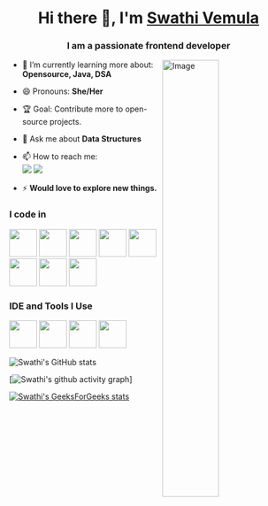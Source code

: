 <!--
**swathivemula7/swathivemula7** is a ✨ _special_ ✨ repository because its `README.md` (this file) appears on your GitHub profile.

Here are some ideas to get you started:

- 🔭 I’m currently working on ...
- 🌱 I’m currently learning ...
- 👯 I’m looking to collaborate on ...
- 🤔 I’m looking for help with ...
- 💬 Ask me about ...
- 📫 How to reach me: ...
- 😄 Pronouns: ...
- ⚡ Fun fact: ...
-->

<h1 align="center"> Hi there 👋, I'm <a href="https://www.linkedin.com/in/swathi-vemula-aa0a14225/">Swathi Vemula</a> 

<h3 align="center">I am a passionate frontend developer</h3>
<picture>
  <img src="https://user-images.githubusercontent.com/74038190/221352975-94759904-aa4c-4032-a8ab-b546efb9c478.gif" align="right" width="45%" alt="Image">
</picture>


- 🌱 I’m currently learning more about: **Opensource, Java, DSA**

- 😄 Pronouns: **She/Her**

- 🏆 Goal: Contribute more to open-source projects.

- 💬 Ask me about **Data Structures**

- 📫 How to reach me:
  <br /> [<img src="https://img.shields.io/badge/LinkedIn-0077B5?style=for-the-badge&logo=linkedin&logoColor=white" />](https://www.linkedin.com/in/swathi-vemula-aa0a14225/) [<img src="https://img.shields.io/badge/Twitter-1DA1F2?style=for-the-badge&logo=twitter&logoColor=white" />](https://x.com/SwathiV02927798) 

- ⚡ **Would love to explore new things.**

### I code in
<img height="50" width="50" src="https://img.icons8.com/color/48/000000/java-coffee-cup-logo.png" /> <img height="50" width="50" src="https://img.icons8.com/color/48/000000/html-5.png" /> <img height="50" width="50" src="https://img.icons8.com/color/48/000000/css3.png" /> <img height="50" width="50" src="https://img.icons8.com/color/48/000000/bootstrap.png" />
<img height="50" width="50" src="https://img.icons8.com/color/48/000000/javascript.png"/> <img height="50" width="50" src="https://img.icons8.com/color/48/000000/react-native.png"/> <img height="50" width="50" src="https://img.icons8.com/color/48/000000/google-firebase-console.png"/> <img height="50" width="50" src="https://img.icons8.com/color/48/000000/mysql-logo.png"/> 

### IDE and Tools I Use
<img height="50" width="50" src="https://img.icons8.com/color/48/000000/visual-studio-code-2019.png"/>  <img height="50" width="50" src="https://img.icons8.com/color/50/000000/git.png"/>  <img height="50" src="https://img.icons8.com/officel/480/null/java-eclipse.png"/> <img height="50" src="https://img.icons8.com/color/480/null/notion--v1.png" />  

![Swathi's GitHub stats](https://github-readme-stats.vercel.app/api?username=swathivemula7&theme=dark&show_icons=true&&hide=contribs)

[![Swathi's github activity graph](https://github-readme-activity-graph.vercel.app/graph?username=swathivemula7&bg_color=000000&color=ffffff&line=51f565&point=ffffff&area=true&hide_border=true)]

[![Swathi's GeeksForGeeks stats](https://geeks-for-geeks-stats-card.vercel.app/?username=swathivemula07)](https://www.geeksforgeeks.org/user/swathivemula07/)

